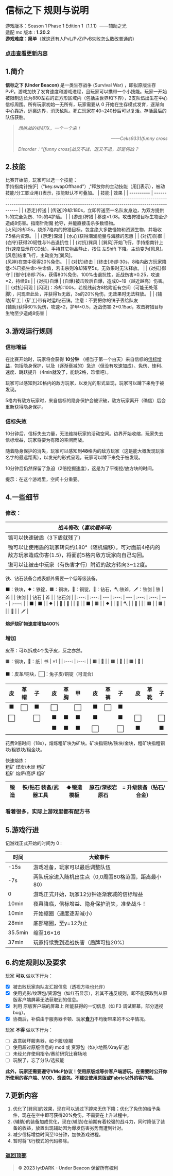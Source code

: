 # 信标之下 规则与说明

游戏版本：Season 1 Phase 1 Edition 1（1.1.1）——辅助之光
<br>
适配 mc 版本 : **1.20.2**
<br>
**游戏难度：简单**（就这还有人PvL/PvZ/PvB失败怎么敢改普通的）
### [点击查看更新内容](#7更新内容)

## 1.简介

**信标之下 (Under Beacon)** 是一类生存战争 (Survival War) ，即拟原版生存 PvP。游戏加快了发育速度和游戏进程，且玩家可以携带一个小技能。玩家一开始被限制边长为880左右的正方形区域内（包括主世界和下界），2支队伍出生在中心信标周围。所有玩家初始一无所有，玩家需要从 0 开始在生存模式发育，逐渐向中心靠近，远离边界，消灭敌队。死亡玩家在40~240秒后可以复活。存活最后的队伍获胜。

> *想挑战的排好队，一个一个来！<p align="right">——Ceks9331/funny cross</p>*
> *Disorder：“[funny cross]战又不战，退又不退，却是何故？*

## 2.技能
比赛开始前，玩家可以选一个技能：<br>
手持指南针按[F]（"key.swapOffhand"）,"释放你的主动技能（用[]表示），被动技能/分工职业用{}表示，技能默认不可叠加。
| 技能       | 效果                                                                                                                                                                     |
| ---------- | ------------------------------------------------------------------------------------------------------------------------------------------------------------------------ |
| {游走}传送 | [传送]冷却:180s，立即传送至一名队友身边，为双方提供1s的完全免伤、10s的4护盾。                                                                                            |
| {游走}狩猎 | 移速×1.08。攻击狩猎目标生物至少造成8伤害。指南针附魔 抢夺，并能直接击杀多数怪物。<br>[火风]冷却:5s，烧杀7格内的狩猎目标，包含绝大多数怪物和资源生物，并吸收7.5格内资源。 |
| {游走}深潜 | {水心}获得潮涌能量与海豚的恩惠                                                                                                                                           |
| {对抗}防御 | {岿守}获得20韧性与⅔击退抗性                                                                                                                                              |
| {对抗}巽风 | [巽风]开始飞行，手持指南针上升(速度显示在CD处)，手持其它物品静止，按住 左Shift 下降。主动变为[风息]。<br>[风息]结束飞行，主动变为[巽风]。<br>{风神}在空中获得20%免伤。   |
| {对抗}终击 | [终击]冷却:30s，8格内敌方玩家降低<⅕已损生命>生命值，若击杀则冷却降至5s。无效果时无法释放。                                                                               |
| {对抗}御守 | [御守]冷却:75s，获得80%免伤，100%击退抗性，近战伤害×0.25，攻速×2，持续9s                                                                                                 |
| {对抗}自爆 | {自爆}被击败后自爆，造成0~19（越近越高）伤害。                                                                                                                           |
| {对抗}闪现 | [闪现]：冷却:100s，若视线前方8格附近有空间（可能无处落脚），闪现至此处，并获得1s无敌，3s的20%免伤，无效果时无法释放。                                                    |
| {辅助}矿工 | {矿工}带有时运I钻石镐。注意：不要把你的镐子丢给队友<br>{辅助}获得60%免伤，攻速×2，护甲×0.5，近战伤害:2+0.15ad，攻击狩猎目标生物至少造成8伤害                             |

## 3.游戏运行规则

### 信标增益
在比赛开始时，玩家将会获得 **10分钟** （相当于第一个白天）来自信标的[信标增益](#信标增益)，包括隐身保护，以及（逐渐衰减的）急迫（但没有攻速加成）、免伤、锋利、速度、跳跃提升（4min就没了，能跳2格，珍惜吧）。

玩家可以感知到20格内的敌方玩家，以发光的形式呈现，玩家可以蹲下来免于被发现。

5格内有敌方玩家时，来自信标的隐身保护会被识破，敌方玩家离开（确信）后会重新获得隐身保护。

### 信标失效
10分钟后，信标失去力量，无法维持玩家的活动空间。边界开始收缩，玩家失去信标增益，玩家将要为有限的空间而战。

随着隐身保护的消失，玩家可以感知到**48**格内的敌方玩家（这是能大概发现玩家名字的最远距离），以发光的形式呈现，玩家可以蹲下来免于被发现。


10分钟后仍然保留了急迫（2倍挖掘速度），这是为了平衡挖/放方块的时间。


提示：在这个游戏里，空间十分重要。



## 4.一些细节

### 修改：

| 战斗修改（*喜欢盾斧吗*）                                                                                          |
| ----------------------------------------------------------------------------------------------------------------- |
| 镐可以快速破盾（3下盾就残了）                                                                                     |
| 锄可以让使用盾的玩家转向约180°（随机偏移）。可对面前4格内的敌方玩家造成伤害(1.5)，将面前5格内敌方玩家向自己勾回。 |
| 锹可以让被击中玩家（有伤害才行）附近的敌方转向3~12度。                                                            |


铁、钻石装备合成表额外需要一个低等级装备。

⬛：铁块，⯁：铁锭，🟧：铜块，🔶：铜锭，💎：钻石，🪓:铁斧，🗡：铁剑
|  铁   |  斧   |     | 铁剑  |     | 钻石  |  斧   |     | 钻石剑 |
| :---: | :---: | --- | :---: | --- | :---: | :---: | --- | :----: |
|   ⬛   |   ⬛   |     |   ⯁   |     |   💎   |   💎   |     |   💎    |
|   ⬛   |   🟧   |     |   ⯁   |     |   💎   |   🪓   |     |   💎    |
|       |   🟧   |     |   🟧   |     |       |   🔶   |     |   🗡    |

**熔炉烧矿物速度增加400%**

### 增加

皮革：可以拆成4个兔子皮，反之亦然。

🟧：铜块，📰：纸
|  书   |  ×1   |
| :---: | :---: |
|   🟧   |   📰   |
|   🟧   |   📰   |
|   🟧   |   📰   |

⬛：皮革/铜块，⬜：兔子皮/铜锭（可混合）

|  皮   | 革帽  |  子   |     |  皮   | 革胸  |  甲   |     |  皮   | 革裤  |  子   |     |  皮   | 革靴  |  子   |
| :---: | :---: | :---: | --- | :---: | :---: | :---: | --- | :---: | :---: | :---: | --- | :---: | :---: | :---: |
|   ⬛   |   ⬜   |   ⬛   |     |   ⬜   |       |   ⬜   |     |   ⬛   |   ⬜   |   ⬛   |
|   ⬜   |       |   ⬜   |     |   ⬛   |   ⬛   |   ⬛   |     |   ⬛   |       |   ⬛   |     |   ⬜   |       |   ⬜   |
|       |       |       |     |   ⬛   |   ⬛   |   ⬛   |     |   ⬜   |       |   ⬜   |     |   ⬛   |       |   ⬛   |


花费9倍时间（18s），熔炼粗矿块为矿块。矿块指铜块/铁块/金块，粗矿块指粗铜块/粗铁块/粗金块。

快速熔炼：<br>
粗矿 煤炭/木炭 粗矿<br>
粗矿 熔炉/高炉  粗矿<br>

| 锻造 | 铁/钻石 装备/武器工具 |  ⬆锻造模板 |  原石/深板岩原石 | **=** 升级装备（钻石/合金） |
| ------ | --------------------- | ----------- | --------------------- | --------------------------- |

### **看着很多，实际上游戏里都有配方书**

## 5.游戏行进

记游戏正式开始的时间为 0 :

| 时间    | 大致事件                                              |
| ------- | ----------------------------------------------------- |
| -15s    | 游戏准备，玩家可以最后调整队伍                        |
| -7s     | 两队玩家进入随机出生点（0,0周围80格范围，距离最小80） |
| 0       | 游戏正式开始，玩家12分钟逐渐衰减的信标增益            |
| 10min   | 夜幕降临，信标增益、隐身保护消失，准备战斗！          |
| 10min   | 开始缩圈（速度逐渐减小）                              |
| 28min   | 底部缩圈，至y=12为止                                  |
| 35.5min | 缩至16×16                                             |
| 37min   | 玩家持续受到近战伤害（盾牌可挡20%）                   |


## 6.约定规则以及要求
玩家 **可以** 做以下行为：

* [X] 被击败玩家向队友汇报信息（透视方块也允许）
* [X] 使用光影/纹理包/资源包（如红石显示），若其不违反规则，即不能获取到从原版客户端屏幕无法获取到的信息。
* [X] 利用 原版客户端的屏幕上 所能获得的一切信息（如 F3 调试屏幕，部分透视bug）。
* [X] 协商后，补偿由于服务器卡顿、玩家[**食**力](https://baike.baidu.com/item/下饭/24255111)不均衡带来的不公平情况。

玩家 **不得** 做以下行为：

* [ ] 故意破坏服务器，如卡服/崩服
* [ ] 使用超过原版信息的 mod 或 资源包（如小地图/Xray矿透）
* [ ] 未经允许使用指令/赛前研究比赛场地
* [ ] 玩脱了，忘了分队/选技能

**此外，玩家还需要遵守VMcP协议！使用原版或等价客户端游玩。在需要时公开你所使用的客户端、MOD、资源包。不建议使用原版或Fabric以外的客户端。**

## 7.更新内容
1. 优化了[巽风]的效果，现在可以通过下蹲来无伤下降；优化了免伤的给予条件，现在在空中即可获得20%免伤，不需要在上升过程中。
2. {辅助}的装备加成优化，现在{辅助}在前期有着较强的战斗力，同时降低了装备的收益，放置出现辅助因为爆发伤害劣势而遭到针对。
3. 减少信标增益时间至10分钟，加快游戏进程。
4. 暂时将飞行模式的代码移除。

### [返回顶部](#信标之下-规则与说明)

> **© 2023 lytDARK - Under Beacon 保留所有权利**
